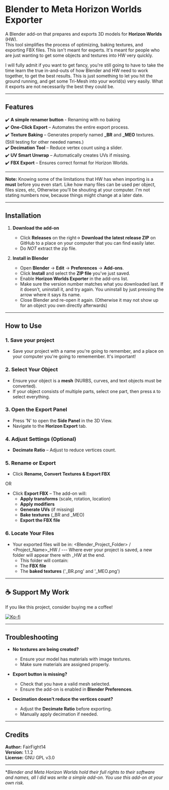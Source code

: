 # Blender to Meta Horizon Worlds Exporter  

A Blender add-on that prepares and exports 3D models for **Horizon Worlds** (HW).  
This tool simplifies the process of optimizing, baking textures, and exporting FBX files. This isn't meant for experts. It's meant for people who are just wanting to get some objects and textures into HW very quickly.

I will fully admit if you want to get fancy, you're still going to have to take the time learn the true in-and-outs of how Blender and HW need to work together, to get the best results. This is just something to let you hit the ground running, and get some Tri-Mesh into your world(s) very easily. What it exports are not necessarily the best they could be.

---

## **Features**
✔️ **A simple renamer button** - Renaming with no baking  
✔️ **One-Click Export** – Automates the entire export process.  
✔️ **Texture Baking** – Generates properly named **_BR** and **_MEO** textures.  (Still testing for other needed names.)  
✔️ **Decimation Tool** – Reduce vertex count using a slider.  
✔️ **UV Smart Unwrap** – Automatically creates UVs if missing.  
✔️ **FBX Export** – Ensures correct format for Horizon Worlds.  

---

**Note:** Knowing some of the limitations that HW has when importing is a **must** before you even start. Like how many files can be used per object, files sizes, etc, Otherwise you'll be shouting at your computer. I'm not stating numbers now, because things might change at a later date.

---

## **Installation**
1. **Download the add-on**  
   - Click **Releases** on the right→ **Download the latest release ZIP** on GitHub to a place on your computer that you can find easily later.    
   - Do *NOT* extract the zip file.
   
2. **Install in Blender**  
   - Open **Blender** → **Edit** → **Preferences** → **Add-ons**.  
   - Click **Install** and select the **ZIP file** you've just saved.  
   - Enable **Horizon Worlds Exporter** in the add-ons list.
   - Make sure the version number matches what you downloaded last. If it doesn't, uninstall it, and try again. You uninstall by just pressing the arrow where it says its name.
   - Close Blender and re-open it again. (Otherwise it may not show up for an object you own directly afterwards)

---

## **How to Use**

### **1. Save your project** 
- Save your project with a name you're going to remember, and a place on your computer you're going to rememember. It's important!

### **2. Select Your Object**
- Ensure your object is a **mesh** (NURBS, curves, and text objects must be converted).  
- If your object consists of multiple parts, select one part, then press `A` to select everything.  

### **3. Open the Export Panel**
- Press 'N' to open the **Side Panel** in the 3D View.  
- Navigate to the **Horizon Export** tab.  

### **4. Adjust Settings (Optional)**
- **Decimate Ratio** – Adjust to reduce vertices count.   

### **5. Rename or Export**
- Click **Rename, Convert Textures & Export FBX**

OR

- Click **Export FBX** – The add-on will:  
  - **Apply transforms** (scale, rotation, location)  
  - **Apply modifiers**  
  - **Generate UVs** (if missing)  
  - **Bake textures** (_BR and _MEO)  
  - **Export the FBX file**  

### **6. Locate Your Files**
- Your exported files will be in:  <Blender_Project_Folder> / <Project_Name>_HW /          --- Where ever your project is saved, a new folder will appear there with _HW at the end.
  - This folder will contain:  
  - The **FBX file**  
  - The **baked textures** ('_BR.png' and '_MEO.png')  

---

## ☕ Support My Work
If you like this project, consider buying me a coffee!

[![Ko-fi](https://ko-fi.com/img/githubbutton_sm.svg)](https://ko-fi.com/fairfight14)


---

## **Troubleshooting**
- **No textures are being created?**
  - Ensure your model has materials with image textures.  
  - Make sure materials are assigned properly.  

- **Export button is missing?**
  - Check that you have a valid mesh selected.
  - Ensure the add-on is enabled in **Blender Preferences**.  

- **Decimation doesn’t reduce the vertices count?**
  - Adjust the **Decimate Ratio** before exporting.  
  - Manually apply decimation if needed.  

---

## **Credits**
**Author:** FairFight14  
**Version:** 1.1.2  
**License:** GNU GPL v3.0

---

**Blender and Meta Horizon Worlds hold their full rights to their software and names, all I did was write a simple add-on. You use this add-on at your own risk.*
